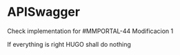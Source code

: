 # APISwagger

Check implementation for #MMPORTAL-44
Modificacion 1 

If everything is right HUGO shall do nothing

